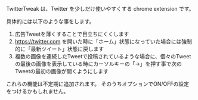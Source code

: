 TwitterTweak は、Twitter を少しだけ使いやすくする chrome extension です。

具体的には以下のような事をします。

1. 広告Tweetを薄くすることで目立ちにくくします
2. https://twitter.com を開いた時に「ホーム」状態になっていた場合には強制的に「最新ツイート」状態に戻します
3. 複数の画像を連続したTweetで投稿されているような場合に、個々のTweetの最後の画像を表示している時にカーソルキーの「→」を押す事で次のTweetの最初の画像が開くようにします

これらの機能は不定期に追加されます。
そのうちオプションでON/OFFの設定をつけるかもしれません。


